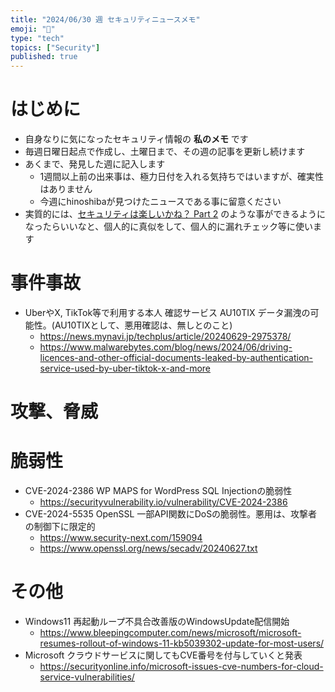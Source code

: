 ```yaml
---
title: "2024/06/30 週 セキュリティニュースメモ"
emoji: "🔖"
type: "tech"
topics: ["Security"]
published: true
---
```


# はじめに
* 自身なりに気になったセキュリティ情報の **私のメモ** です
* 毎週日曜日起点で作成し、土曜日まで、その週の記事を更新し続けます
* あくまで、発見した週に記入します
    * 1週間以上前の出来事は、極力日付を入れる気持ちではいますが、確実性はありません
    * 今週にhinoshibaが見つけたニュースである事に留意ください
* 実質的には、[セキュリティは楽しいかね？ Part 2](https://negi.hatenablog.com/) のような事ができるようになったらいいなと、個人的に真似をして、個人的に漏れチェック等に使います

# 事件事故

* UberやX, TikTok等で利用する本人 確認サービス AU10TIX データ漏洩の可能性。(AU10TIXとして、悪用確認は、無しとのこと)
    * https://news.mynavi.jp/techplus/article/20240629-2975378/
    * https://www.malwarebytes.com/blog/news/2024/06/driving-licences-and-other-official-documents-leaked-by-authentication-service-used-by-uber-tiktok-x-and-more

# 攻撃、脅威

# 脆弱性
* CVE-2024-2386 WP MAPS for WordPress SQL Injectionの脆弱性
    * https://securityvulnerability.io/vulnerability/CVE-2024-2386
* CVE-2024-5535 OpenSSL 一部API関数にDoSの脆弱性。悪用は、攻撃者の制御下に限定的
    * https://www.security-next.com/159094
    * https://www.openssl.org/news/secadv/20240627.txt
# その他
* Windows11 再起動ループ不具合改善版のWindowsUpdate配信開始
    * https://www.bleepingcomputer.com/news/microsoft/microsoft-resumes-rollout-of-windows-11-kb5039302-update-for-most-users/
* Microsoft クラウドサービスに関してもCVE番号を付与していくと発表
    * https://securityonline.info/microsoft-issues-cve-numbers-for-cloud-service-vulnerabilities/
